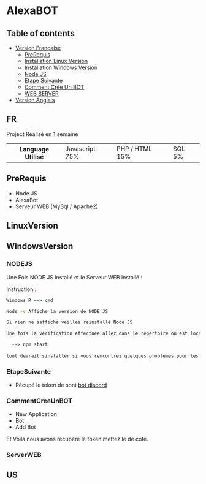 # AlexaBOT

## Table of contents

- [Version Francaise](#FR)
  - [PreRequis](#prerequis)
  - [Installation Linux Version](#LinuxVersion)
  - [Installation Windows Version](#WindowsVersion)
   - [Node JS](#NODEJS)
   - [Etape Suivante](#EtapeSuivante)
   - [Comment Crée Un BOT](#CommentCreeUnBOT)
   - [WEB SERVER](#ServerWEB)
- [Version Anglais](#US)

## FR

<p> Project Réalisé en 1 semaine </p> 
<table>
  <th>
    Language Utilisé
  </th>
  <td>
    Javascript 75%
  </td>
  <td>
    PHP / HTML 15%
  </td>
  <td>
    SQL 5% 
  </td>
</table>

## PreRequis

- Node JS 
- AlexaBot 
- Serveur WEB (MySql / Apache2)

## LinuxVersion 



## WindowsVersion

### NODEJS

<p> Une Fois NODE JS installé et le Serveur WEB installé : </p>
<p> Instruction : </p>
  
```cmd
Windows R ==> cmd

Node -v Affiche la version de NODE JS 

Si rien ne saffiche veillez reinstallé Node JS 

Une fois la vérification effectuée allez dans le répertoire où est localisé AlexaBOT via cd destination

  --> npm start 
  
tout devrait sinstaller si vous rencontrez quelques problèmes pour les modules installés les a la main npm i nomdumodule.

```

### EtapeSuivante

- Récupé le token de sont [bot discord](http://discord.com/developers/applications)

### CommentCreeUnBOT

- New Application
- Bot
- Add Bot

Et Voila nous avons récupéré le token mettez le de coté.

### ServerWEB


## US

    
